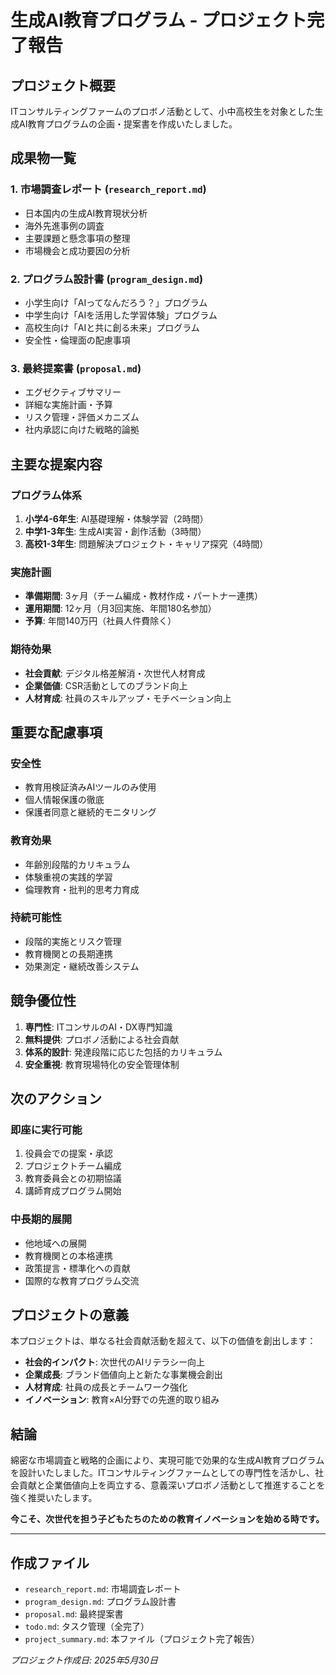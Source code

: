 # 生成AI教育プログラム - プロジェクト完了報告

## プロジェクト概要

ITコンサルティングファームのプロボノ活動として、小中高校生を対象とした生成AI教育プログラムの企画・提案書を作成いたしました。

## 成果物一覧

### 1. 市場調査レポート (`research_report.md`)
- 日本国内の生成AI教育現状分析
- 海外先進事例の調査
- 主要課題と懸念事項の整理
- 市場機会と成功要因の分析

### 2. プログラム設計書 (`program_design.md`)
- 小学生向け「AIってなんだろう？」プログラム
- 中学生向け「AIを活用した学習体験」プログラム
- 高校生向け「AIと共に創る未来」プログラム
- 安全性・倫理面の配慮事項

### 3. 最終提案書 (`proposal.md`)
- エグゼクティブサマリー
- 詳細な実施計画・予算
- リスク管理・評価メカニズム
- 社内承認に向けた戦略的論拠

## 主要な提案内容

### プログラム体系
1. **小学4-6年生**: AI基礎理解・体験学習（2時間）
2. **中学1-3年生**: 生成AI実習・創作活動（3時間）
3. **高校1-3年生**: 問題解決プロジェクト・キャリア探究（4時間）

### 実施計画
- **準備期間**: 3ヶ月（チーム編成・教材作成・パートナー連携）
- **運用期間**: 12ヶ月（月3回実施、年間180名参加）
- **予算**: 年間140万円（社員人件費除く）

### 期待効果
- **社会貢献**: デジタル格差解消・次世代人材育成
- **企業価値**: CSR活動としてのブランド向上
- **人材育成**: 社員のスキルアップ・モチベーション向上

## 重要な配慮事項

### 安全性
- 教育用検証済みAIツールのみ使用
- 個人情報保護の徹底
- 保護者同意と継続的モニタリング

### 教育効果
- 年齢別段階的カリキュラム
- 体験重視の実践的学習
- 倫理教育・批判的思考力育成

### 持続可能性
- 段階的実施とリスク管理
- 教育機関との長期連携
- 効果測定・継続改善システム

## 競争優位性

1. **専門性**: ITコンサルのAI・DX専門知識
2. **無料提供**: プロボノ活動による社会貢献
3. **体系的設計**: 発達段階に応じた包括的カリキュラム
4. **安全重視**: 教育現場特化の安全管理体制

## 次のアクション

### 即座に実行可能
1. 役員会での提案・承認
2. プロジェクトチーム編成
3. 教育委員会との初期協議
4. 講師育成プログラム開始

### 中長期的展開
- 他地域への展開
- 教育機関との本格連携
- 政策提言・標準化への貢献
- 国際的な教育プログラム交流

## プロジェクトの意義

本プロジェクトは、単なる社会貢献活動を超えて、以下の価値を創出します：

- **社会的インパクト**: 次世代のAIリテラシー向上
- **企業成長**: ブランド価値向上と新たな事業機会創出
- **人材育成**: 社員の成長とチームワーク強化
- **イノベーション**: 教育×AI分野での先進的取り組み

## 結論

綿密な市場調査と戦略的企画により、実現可能で効果的な生成AI教育プログラムを設計いたしました。ITコンサルティングファームとしての専門性を活かし、社会貢献と企業価値向上を両立する、意義深いプロボノ活動として推進することを強く推奨いたします。

**今こそ、次世代を担う子どもたちのための教育イノベーションを始める時です。**

---

## 作成ファイル
- `research_report.md`: 市場調査レポート
- `program_design.md`: プログラム設計書  
- `proposal.md`: 最終提案書
- `todo.md`: タスク管理（全完了）
- `project_summary.md`: 本ファイル（プロジェクト完了報告）

*プロジェクト作成日: 2025年5月30日*
